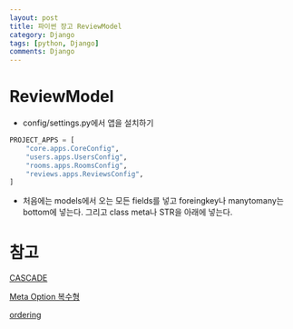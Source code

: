 ```yaml
---
layout: post
title: 파이썬 장고 ReviewModel
category: Django
tags: [python, Django]
comments: Django
---
```


# ReviewModel

- config/settings.py에서 앱을 설치하기

```python
PROJECT_APPS = [
    "core.apps.CoreConfig",
    "users.apps.UsersConfig",
    "rooms.apps.RoomsConfig",
    "reviews.apps.ReviewsConfig",
]
```

- 처음에는 models에서 오는 모든 fields를 넣고 foreingkey나 manytomany는 bottom에 넣는다. 그리고 class meta나 STR을 아래에 넣는다.

# 참고
[CASCADE](https://docs.djangoproject.com/en/2.0/ref/models/fields/)

[Meta Option 복수형](https://docs.djangoproject.com/en/2.0/ref/models/options/)

[ordering](https://docs.djangoproject.com/en/2.0/ref/models/options/#ordering)